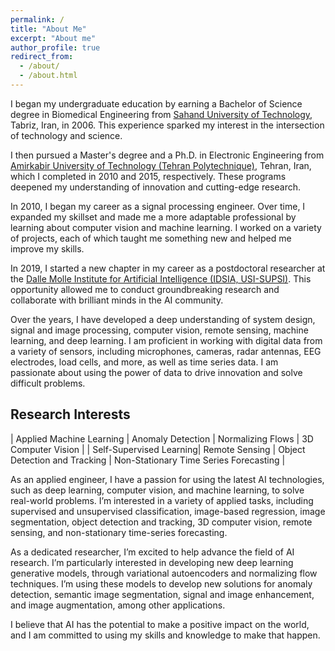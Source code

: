 ```yaml
---
permalink: /
title: "About Me"
excerpt: "About me"
author_profile: true
redirect_from: 
  - /about/
  - /about.html
---
```


I began my undergraduate education by earning a Bachelor of Science degree in Biomedical Engineering from [Sahand University of Technology](https://sut.ac.ir/en/), Tabriz, Iran, in 2006. This experience sparked my interest in the intersection of technology and science.

I then pursued a Master's degree and a Ph.D. in Electronic Engineering from [Amirkabir University of Technology (Tehran Polytechnique)](https://aut.ac.ir/en), Tehran, Iran, which I completed in 2010 and 2015, respectively. These programs deepened my understanding of innovation and cutting-edge research.

In 2010, I began my career as a signal processing engineer. Over time, I expanded my skillset and made me a more adaptable professional by learning about computer vision and machine learning. I worked on a variety of projects, each of which taught me something new and helped me improve my skills.

In 2019, I started a new chapter in my career as a postdoctoral researcher at the [Dalle Molle Institute for Artificial Intelligence (IDSIA, USI-SUPSI)](https://www.idsia.ch/). This opportunity allowed me to conduct groundbreaking research and collaborate with brilliant minds in the AI community.

Over the years, I have developed a deep understanding of system design, signal and image processing, computer vision, remote sensing, machine learning, and deep learning. I am proficient in working with digital data from a variety of sensors, including microphones, cameras, radar antennas, EEG electrodes, load cells, and more, as well as time series data. I am passionate about using the power of data to drive innovation and solve difficult problems.

## Research Interests

| Applied Machine Learning | Anomaly Detection | Normalizing Flows | 3D Computer Vision |
| Self-Supervised Learning| Remote Sensing | Object Detection and Tracking | Non-Stationary Time Series Forecasting |

As an applied engineer, I have a passion for using the latest AI technologies, such as deep learning, computer vision, and machine learning, to solve real-world problems. I’m interested in a variety of applied tasks, including supervised and unsupervised classification, image-based regression, image segmentation, object detection and tracking, 3D computer vision, remote sensing, and non-stationary time-series forecasting.

As a dedicated researcher, I’m excited to help advance the field of AI research. I’m particularly interested in developing new deep learning generative models, through variational autoencoders and normalizing flow techniques. I’m using these models to develop new solutions for anomaly detection, semantic image segmentation, signal and image enhancement, and image augmentation, among other applications.

I believe that AI has the potential to make a positive impact on the world, and I am committed to using my skills and knowledge to make that happen.
